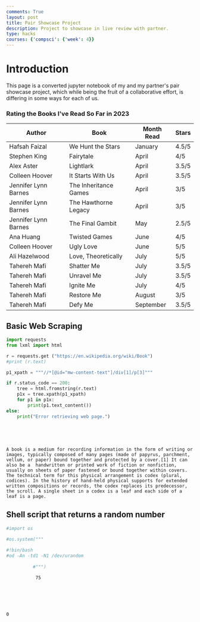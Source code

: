 ```yaml
---
comments: True
layout: post
title: Pair Showcase Project
description: Project to showcase in live review with partner.
type: hacks
courses: {'compsci': {'week': 4}}
---
```


# Introduction

This page is a converted jupyter notebook of my and my partner's pair showcase project, which while being the fruit of a collaborative effort, is differing in some ways for each of us.

### Rating the Books I've Read So Far in 2023

| Author | Book | Month Read | Stars |
|------|-------|------|-------|
|Hafsah Faizal|We Hunt the Stars|January|4.5/5|
|Stephen King|Fairytale|April|4/5|
|Alex Aster|Lightlark|April|3.5/5|
|Colleen Hoover|It Starts With Us|April|3.5/5|
|Jennifer Lynn Barnes|The Inheritance Games|April|3/5|
|Jennifer Lynn Barnes|The Hawthorne Legacy|April|3/5|
|Jennifer Lynn Barnes|The Final Gambit|May|2.5/5|
|Ana Huang|Twisted Games|June|4/5|
|Colleen Hoover|Ugly Love|June|5/5|
|Ali Hazelwood|Love, Theoretically|July|5/5|
|Tahereh Mafi|Shatter Me|July|3.5/5|
|Tahereh Mafi|Unravel Me|July|3.5/5|
|Tahereh Mafi|Ignite Me|July|4/5|
|Tahereh Mafi|Restore Me|August|3/5|
|Tahereh Mafi|Defy Me|September|3.5/5|

## Basic Web Scraping 


```python
import requests 
from lxml import html

r = requests.get ("https://en.wikipedia.org/wiki/Book")
#print (r.text)

p1_xpath = """//*[@id="mw-content-text"]/div[1]/p[3]"""

if r.status_code == 200:
    tree = html.fromstring(r.text)
    p1x = tree.xpath(p1_xpath)
    for p1 in p1x:
        print(p1.text_content())
else: 
    print("Error retrieving web page.")
    
    
    
    


```

    A book is a medium for recording information in the form of writing or images, typically composed of many pages (made of papyrus, parchment, vellum, or paper) bound together and protected by a cover.[1] It can also be a  handwritten or printed work of fiction or nonfiction, usually on sheets of paper fastened or bound together within covers. The technical term for this physical arrangement is codex (plural, codices). In the history of hand-held physical supports for extended written compositions or records, the codex replaces its predecessor, the scroll. A single sheet in a codex is a leaf and each side of a leaf is a page.
    


## Shell script that returns a random number


```python
#import os

#os.system("""
          
#!bin/bash
#od -An -td1 -N1 /dev/urandom
           
          #""")

```

               75                                                            
    





    0


